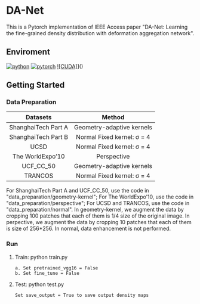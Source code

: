 # DA-Net
This is a Pytorch implementation of IEEE Access paper "DA-Net: Learning the fine-grained density distribution with deformation aggregation network". 

<!-- ![](https://github.com/BigTeacher-xyx/DA-Net/blob/master/pictures/whole.gif) -->
## Enviroment
[![python](https://img.shields.io/badge/python-2.7.12-brightgreen.svg)]()
[![pytorch](https://img.shields.io/badge/pytorch-0.3.1-blue.svg)]()
[![CUDA]](https://img.shields.io/badge/CUDA-8.0-orange.svg)]()

## Getting Started
### Data Preparation
| Datasets | Method | 
| :----:   | :----: |
| ShanghaiTech Part A | Geometry-adaptive kernels |
| ShanghaiTech Part B | Normal Fixed kernel: σ = 4|
|    UCSD   | Normal Fixed kernel: σ = 4|
|    The WorldExpo’10 | Perspective |
|    UCF_CC_50 | Geometry-adaptive kernels| 
|    TRANCOS   | Normal Fixed kernel: σ = 4 |

For ShanghaiTech Part A and UCF_CC_50, use the code in "data_preparation/geometry-kernel"; For The WorldExpo’10, use the code in "data_preparation/perspective"; For UCSD and TRANCOS, use the code in "data_preparation/normal". In geometry-kernel, we augment the data by cropping 100 patches that each of them is 1/4 size of the original image. In perpective, we augment the data by cropping 10 patches that each of them is size of 256*256. In normal, data enhancement is not performed.

### Run
1. Train: python train.py
	```Shell
	a. Set pretrained_vgg16 = False
	b. Set fine_tune = False
	```
2. Test: python test.py
	```Shell
	Set save_output = True to save output density maps
	```